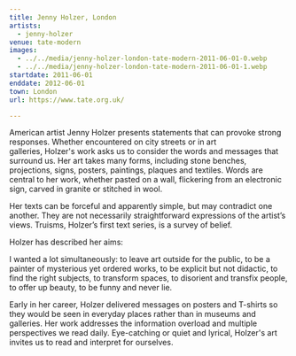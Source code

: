 ```yaml
---
title: Jenny Holzer, London
artists:
  - jenny-holzer
venue: tate-modern
images:
  - ../../media/jenny-holzer-london-tate-modern-2011-06-01-0.webp
  - ../../media/jenny-holzer-london-tate-modern-2011-06-01-1.webp
startdate: 2011-06-01
enddate: 2012-06-01
town: London
url: https://www.tate.org.uk/

---
```


American artist Jenny Holzer presents statements that can provoke strong responses. Whether encountered on city streets or in art galleries, Holzer's work asks us to consider the words and messages that surround us. Her art takes many forms, including stone benches, projections, signs, posters, paintings, plaques and textiles. Words are central to her work, whether pasted on a wall, flickering from an electronic sign, carved in granite or stitched in wool.

Her texts can be forceful and apparently simple, but may contradict one another. They are not necessarily straightforward expressions of the artist’s views. Truisms, Holzer’s first text series, is a survey of belief.

Holzer has described her aims:

I wanted a lot simultaneously: to leave art outside for the public, to be a painter of mysterious yet ordered works, to be explicit but not didactic, to find the right subjects, to transform spaces, to disorient and transfix people, to offer up beauty, to be funny and never lie.

Early in her career, Holzer delivered messages on posters and T-shirts so they would be seen in everyday places rather than in museums and galleries. Her work addresses the information overload and multiple perspectives we read daily. Eye-catching or quiet and lyrical, Holzer's art invites us to read and interpret for ourselves.
